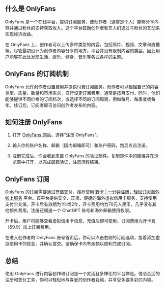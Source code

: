 ## 什么是 OnlyFans

OnlyFans 是一个在线平台，提供订阅服务，使创作者（通常是个人）能够分享内容并通过粉丝的支持获取收入。这个平台鼓励创作者和艺人们通过与粉丝的互动来实现经济收益。

在 OnlyFans 上，创作者可以上传多种类型的内容，包括照片、视频、文章和直播等。尽管最初设计为创作者内容分享的地方，平台并没有限制内容的类型，因此用户能够在此处发现生活、娱乐、健身、音乐等各式各样的主题。

## OnlyFans 的订阅机制

OnlyFans 允许创作者设置费用并提供付费订阅服务。创作者可以根据自己的内容类型、质量、数量和市场需求，自行设定订阅费用，通常是按月支付。同时，他们能够提供不同价格的订阅档次，或选择不同的订阅周期，例如每月、每季度或每年。续订后，订阅者即可访问创作者发布的内容。

## 如何注册 OnlyFans

1. 打开 [OnlyFans 网站](https://bit.ly/bewildcard)，选择“注册 OnlyFans”。
  
2. 输入你的账户名称、邮箱（国内邮箱即可）和账户密码，然后点击注册。

3. 注册完成后，你会收到来自 OnlyFans 的验证邮件。复制邮件中的链接并在浏览器中打开，以完成邮箱验证，注册流程结束。

## OnlyFans 订阅

OnlyFans 的订阅需要通过充值支付，推荐使用 [野卡 | 一分钟注册，轻松订阅海外线上服务](https://bit.ly/bewildcard) 平台。该平台提供安全、正规、便捷的海外虚拟信用卡服务，支持使用支付宝充值。开卡后有效期为1年或2年，开卡费用约为70元人民币，几乎没有其他额外费用。注册还赠送一个 ChatGPT 账号和海外邮箱使用权限。

开卡后，用户将能够查看虚拟信用卡信息，充值后即可使用，订阅费用为开卡费（$9.9）加上订阅费用。

在进入创作者的 OnlyFans 账号首页后，你可以点击右侧的订阅选项，接着添加虚拟信用卡的信息，并确认提交。请确保卡内有余额以顺利完成订阅。

## 总结

使用 OnlyFans 进行内容创作和订阅是一个灵活且多样化的平台体验。借助合适的注册和支付工具，你可以轻松地与喜爱的创作者互动，并享受多姿多彩的内容。